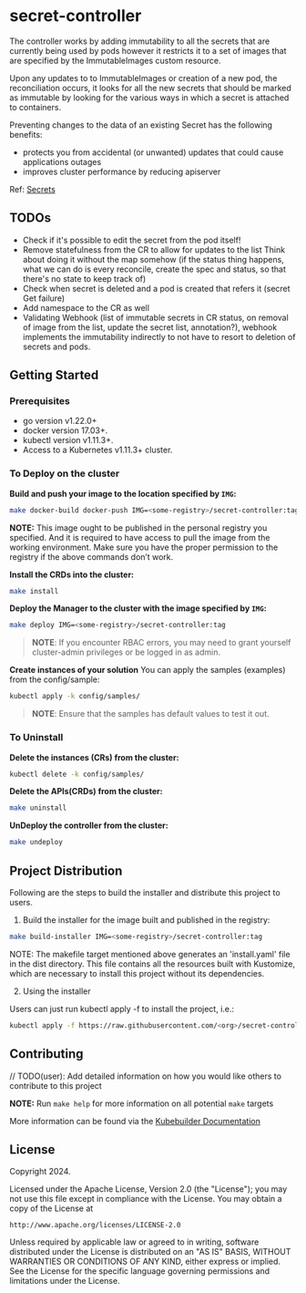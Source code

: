 # secret-controller
The controller works by adding immutability to all the secrets that are currently being used by pods however it restricts it to a set of images that are specified by the ImmutableImages custom resource.

Upon any updates to to ImmutableImages or creation of a new pod, the reconciliation occurs, it looks for all the new secrets that should be marked as immutable by looking for the various ways in which a secret is attached to containers.

Preventing changes to the data of an existing Secret has the following benefits:
- protects you from accidental (or unwanted) updates that could cause applications outages
- improves cluster performance by reducing apiserver 

Ref: [Secrets](https://kubernetes.io/docs/concepts/configuration/secret/#secret-immutable)

## TODOs 
- Check if it's possible to edit the secret from the pod itself!
- Remove statefulness from the CR to allow for updates to the list
Think about doing it without the map somehow (if the status thing happens, what we can do is every reconcile, create the spec and status, so that there's no state to keep track of)
- Check when secret is deleted and a pod is created that refers it (secret Get failure)
- Add namespace to the CR as well
- Validating Webhook (list of immutable secrets in CR status, on removal of image from the list, update the secret list, annotation?), webhook implements the immutability indirectly to not have to resort to deletion of secrets and pods.

## Getting Started

### Prerequisites
- go version v1.22.0+
- docker version 17.03+.
- kubectl version v1.11.3+.
- Access to a Kubernetes v1.11.3+ cluster.

### To Deploy on the cluster
**Build and push your image to the location specified by `IMG`:**

```sh
make docker-build docker-push IMG=<some-registry>/secret-controller:tag
```

**NOTE:** This image ought to be published in the personal registry you specified.
And it is required to have access to pull the image from the working environment.
Make sure you have the proper permission to the registry if the above commands don’t work.

**Install the CRDs into the cluster:**

```sh
make install
```

**Deploy the Manager to the cluster with the image specified by `IMG`:**

```sh
make deploy IMG=<some-registry>/secret-controller:tag
```

> **NOTE**: If you encounter RBAC errors, you may need to grant yourself cluster-admin
privileges or be logged in as admin.

**Create instances of your solution**
You can apply the samples (examples) from the config/sample:

```sh
kubectl apply -k config/samples/
```

>**NOTE**: Ensure that the samples has default values to test it out.

### To Uninstall
**Delete the instances (CRs) from the cluster:**

```sh
kubectl delete -k config/samples/
```

**Delete the APIs(CRDs) from the cluster:**

```sh
make uninstall
```

**UnDeploy the controller from the cluster:**

```sh
make undeploy
```

## Project Distribution

Following are the steps to build the installer and distribute this project to users.

1. Build the installer for the image built and published in the registry:

```sh
make build-installer IMG=<some-registry>/secret-controller:tag
```

NOTE: The makefile target mentioned above generates an 'install.yaml'
file in the dist directory. This file contains all the resources built
with Kustomize, which are necessary to install this project without
its dependencies.

2. Using the installer

Users can just run kubectl apply -f <URL for YAML BUNDLE> to install the project, i.e.:

```sh
kubectl apply -f https://raw.githubusercontent.com/<org>/secret-controller/<tag or branch>/dist/install.yaml
```

## Contributing
// TODO(user): Add detailed information on how you would like others to contribute to this project

**NOTE:** Run `make help` for more information on all potential `make` targets

More information can be found via the [Kubebuilder Documentation](https://book.kubebuilder.io/introduction.html)

## License

Copyright 2024.

Licensed under the Apache License, Version 2.0 (the "License");
you may not use this file except in compliance with the License.
You may obtain a copy of the License at

    http://www.apache.org/licenses/LICENSE-2.0

Unless required by applicable law or agreed to in writing, software
distributed under the License is distributed on an "AS IS" BASIS,
WITHOUT WARRANTIES OR CONDITIONS OF ANY KIND, either express or implied.
See the License for the specific language governing permissions and
limitations under the License.

